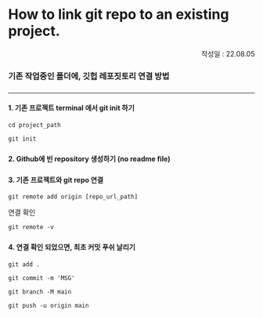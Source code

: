 # How to link git repo to an existing project.

<p align="right">작성일 : 22.08.05</p>


### 기존 작업중인 폴더에, 깃헙 레포짓토리 연결 방법

###

--------------

#### 1. 기존 프로젝트 terminal 에서 git init 하기
```
cd project_path

git init
```

###
#### 2. Github에 빈 repository 생성하기 (no readme file)

###
#### 3. 기존 프로젝트와 git repo 연결
```
git remote add origin [repo_url_path]
```
연결 확인
```
git remote -v
```



###
#### 4. 연결 확인 되었으면, 최초 커밋 푸쉬 날리기
```
git add .

git commit -m 'MSG'

git branch -M main

git push -u origin main
```